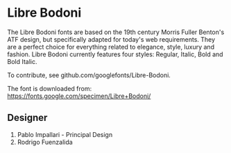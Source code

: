# Libre Bodoni
The Libre Bodoni fonts are based on the 19th century Morris Fuller Benton's ATF
design, but specifically adapted for today's web requirements. They are a
perfect choice for everything related to elegance, style, luxury and fashion.
Libre Bodoni currently features four styles: Regular, Italic, Bold and
Bold Italic.

To contribute, see github.com/googlefonts/Libre-Bodoni.

The font is downloaded from:
https://fonts.google.com/specimen/Libre+Bodoni/




## Designer
1. Pablo Impallari - Principal Design
2. Rodrigo Fuenzalida
